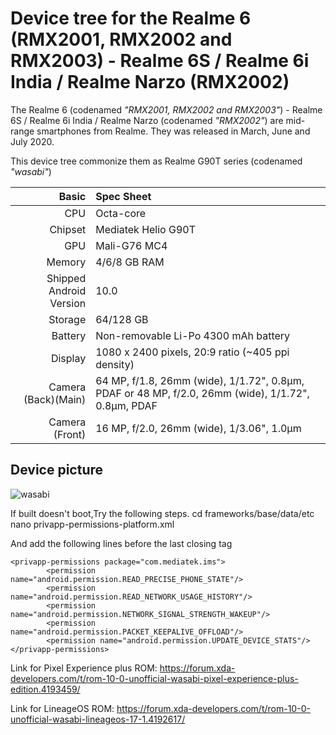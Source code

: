 Device tree for the Realme 6 (RMX2001, RMX2002 and RMX2003) - Realme 6S / Realme 6i India / Realme Narzo (RMX2002)
=================================================

The Realme 6 (codenamed _"RMX2001, RMX2002 and RMX2003"_) - Realme 6S / Realme 6i India / Realme Narzo (codenamed _"RMX2002"_) are mid-range smartphones from Realme.
They was released in March, June and July 2020.

This device tree commonize them as Realme G90T series (codenamed _"wasabi"_)

| Basic                   | Spec Sheet                                                                                                                     |
| -----------------------:|:------------------------------------------------------------------------------------------------------------------------------ |
| CPU                     | Octa-core                                                                                                                      |
| Chipset                 | Mediatek Helio G90T                                                                                                            |
| GPU                     | Mali-G76 MC4                                                                                                                   |
| Memory                  | 4/6/8 GB RAM                                                                                                                   |
| Shipped Android Version | 10.0                                                                                                                           |
| Storage                 | 64/128 GB                                                                                                                      |
| Battery                 | Non-removable Li-Po 4300 mAh battery                                                                                           |
| Display                 | 1080 x 2400 pixels, 20:9 ratio (~405 ppi density)                                                                              |
| Camera (Back)(Main)     | 64 MP, f/1.8, 26mm (wide), 1/1.72", 0.8µm, PDAF or 48 MP, f/2.0, 26mm (wide), 1/1.72", 0.8µm, PDAF                                                                                |
| Camera (Front)          | 16 MP, f/2.0, 26mm (wide), 1/3.06", 1.0µm                                                                                      |

## Device picture
![wasabi](https://cdn-files.kimovil.com/default/0004/34/thumb_333349_default_big.jpeg)

If built doesn't boot,Try the following steps.
cd frameworks/base/data/etc
nano privapp-permissions-platform.xml

And add the following lines before the last closing tag
```
<privapp-permissions package="com.mediatek.ims">
        <permission name="android.permission.READ_PRECISE_PHONE_STATE"/>
        <permission name="android.permission.READ_NETWORK_USAGE_HISTORY"/>
        <permission name="android.permission.NETWORK_SIGNAL_STRENGTH_WAKEUP"/>
        <permission name="android.permission.PACKET_KEEPALIVE_OFFLOAD"/>
        <permission name="android.permission.UPDATE_DEVICE_STATS"/>
</privapp-permissions>
```

Link for Pixel Experience plus ROM: https://forum.xda-developers.com/t/rom-10-0-unofficial-wasabi-pixel-experience-plus-edition.4193459/

Link for LineageOS ROM: https://forum.xda-developers.com/t/rom-10-0-unofficial-wasabi-lineageos-17-1.4192617/

